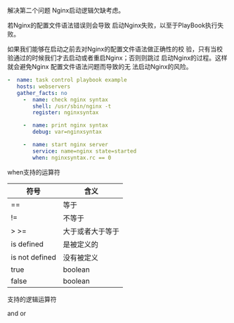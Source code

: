 解决第二个问题 Nginx启动逻辑⽋缺考虑。

 若Nginx的配置⽂件语法错误则会导致 启动Nginx失败，以⾄于PlayBook执⾏失败。 

如果我们能够在启动之前去对Nginx的配置⽂件语法做正确性的校 验，只有当校验通过的时候我们才去启动或者重启Nginx；否则则跳过 启动Nginx的过程。这样就会避免Nginx 配置⽂件语法问题⽽导致的⽆ 法启动Nginx的⻛险。

```yaml
-  name: task control playbook example
   hosts: webservers
   gather_facts: no
     -  name: check nginx syntax
        shell: /usr/sbin/nginx -t
        register: nginxsyntax

     -  name: print nginx syntax
        debug: var=nginxsyntax

     -  name: start nginx server
        service: name=nginx state=started
        when: nginxsyntax.rc == 0
```



when支持的运算符

符号| 含义
-|-
==|等于
!=|不等于
> >=| 大于或者大于等于
is defined| 是被定义的
is not defined| 没有被定义
true| boolean
false|boolean
支持的逻辑运算符

and or



